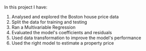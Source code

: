 In this project I have:

  1. Analysed and explored the Boston house price data
  2. Split the data for training and testing
  3. Ran a Multivariable Regression
  4. Evaluated the model's coefficients and residuals
  5. Used data transformation to improve the model's performance
  6. Used the right model to estimate a property price
